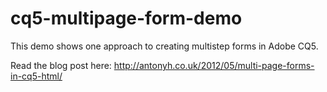 cq5-multipage-form-demo
=======================

This demo shows one approach to creating multistep forms in Adobe CQ5. 

Read the blog post here: http://antonyh.co.uk/2012/05/multi-page-forms-in-cq5-html/

